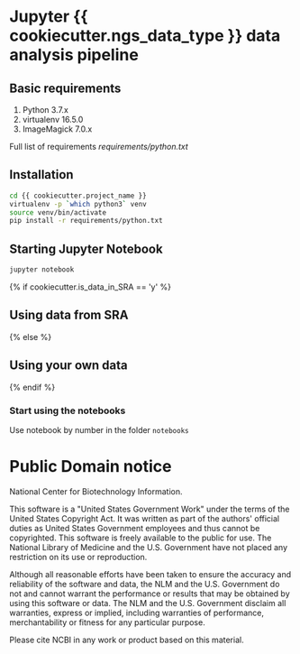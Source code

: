 # Jupyter {{ cookiecutter.ngs_data_type }} data analysis pipeline

## Basic requirements

1. Python 3.7.x
2. virtualenv 16.5.0
3. ImageMagick 7.0.x

Full list of requirements *requirements/python.txt*

## Installation

```bash
cd {{ cookiecutter.project_name }}
virtualenv -p `which python3` venv
source venv/bin/activate
pip install -r requirements/python.txt
```

## Starting Jupyter Notebook

```bash
jupyter notebook
```

{% if cookiecutter.is_data_in_SRA == 'y' %}
## Using data from SRA

{% else %}
## Using your own data

{% endif %}
### Start using the notebooks

Use notebook by number in the folder `notebooks`

# Public Domain notice

National Center for Biotechnology Information.

This software is a "United States Government Work" under the terms of the United States
Copyright Act. It was written as part of the authors' official duties as United States
Government employees and thus cannot be copyrighted. This software is freely available
to the public for use. The National Library of Medicine and the U.S. Government have not
 placed any restriction on its use or reproduction.

Although all reasonable efforts have been taken to ensure the accuracy and reliability
of the software and data, the NLM and the U.S. Government do not and cannot warrant the
performance or results that may be obtained by using this software or data. The NLM and
the U.S. Government disclaim all warranties, express or implied, including warranties
of performance, merchantability or fitness for any particular purpose.

Please cite NCBI in any work or product based on this material.
